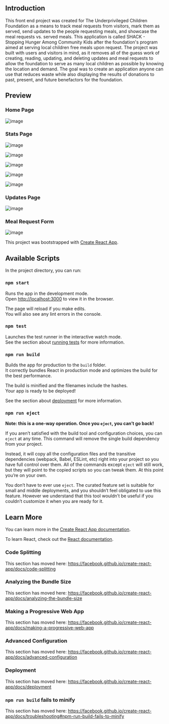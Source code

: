 ## Introduction
This front end project was created for The Underprivileged Children Foundation as a means to track meal requests from visitors, mark them as served, send updates to the people requesting meals, and showcase the meal requests vs. served meals.  This application is called SHACK - Stopping Hunger Among Community Kids after the foundation's program aimed at serving local children free meals upon request.  The project was built with users and visitors in mind, as it removes all of the guess work of creating, reading, updating, and deleting updates and meal requests to allow the foundation to serve as many local children as possible by knowing the location and demand.  The goal was to create an application anyone can use that reduces waste while also displaying the results of donations to past, present, and future benefactors for the foundation.

## Preview
### Home Page
![image](https://user-images.githubusercontent.com/62181538/90636035-075e9700-e1f8-11ea-92ef-751cfed33443.png)

### Stats Page
![image](https://user-images.githubusercontent.com/62181538/90636174-3bd25300-e1f8-11ea-96a8-5cc82edc6c42.png)

![image](https://user-images.githubusercontent.com/62181538/90636351-789e4a00-e1f8-11ea-95a8-0f7270ec8166.png)

![image](https://user-images.githubusercontent.com/62181538/90636479-a6838e80-e1f8-11ea-9793-553274b1e6b8.png)

![image](https://user-images.githubusercontent.com/62181538/90636585-d337a600-e1f8-11ea-94ce-a921cf1b83c7.png)

![image](https://user-images.githubusercontent.com/62181538/90636701-011cea80-e1f9-11ea-9d8c-2dec4ed6a4ff.png)

### Updates Page
![image](https://user-images.githubusercontent.com/62181538/90636960-5d800a00-e1f9-11ea-936c-9683e0d546c5.png)

### Meal Request Form
![image](https://user-images.githubusercontent.com/62181538/90637093-8a342180-e1f9-11ea-964e-2e31d542efd2.png)





This project was bootstrapped with [Create React App](https://github.com/facebook/create-react-app).




## Available Scripts

In the project directory, you can run:

### `npm start`

Runs the app in the development mode.<br />
Open [http://localhost:3000](http://localhost:3000) to view it in the browser.

The page will reload if you make edits.<br />
You will also see any lint errors in the console.

### `npm test`

Launches the test runner in the interactive watch mode.<br />
See the section about [running tests](https://facebook.github.io/create-react-app/docs/running-tests) for more information.

### `npm run build`

Builds the app for production to the `build` folder.<br />
It correctly bundles React in production mode and optimizes the build for the best performance.

The build is minified and the filenames include the hashes.<br />
Your app is ready to be deployed!

See the section about [deployment](https://facebook.github.io/create-react-app/docs/deployment) for more information.

### `npm run eject`

**Note: this is a one-way operation. Once you `eject`, you can’t go back!**

If you aren’t satisfied with the build tool and configuration choices, you can `eject` at any time. This command will remove the single build dependency from your project.

Instead, it will copy all the configuration files and the transitive dependencies (webpack, Babel, ESLint, etc) right into your project so you have full control over them. All of the commands except `eject` will still work, but they will point to the copied scripts so you can tweak them. At this point you’re on your own.

You don’t have to ever use `eject`. The curated feature set is suitable for small and middle deployments, and you shouldn’t feel obligated to use this feature. However we understand that this tool wouldn’t be useful if you couldn’t customize it when you are ready for it.

## Learn More

You can learn more in the [Create React App documentation](https://facebook.github.io/create-react-app/docs/getting-started).

To learn React, check out the [React documentation](https://reactjs.org/).

### Code Splitting

This section has moved here: https://facebook.github.io/create-react-app/docs/code-splitting

### Analyzing the Bundle Size

This section has moved here: https://facebook.github.io/create-react-app/docs/analyzing-the-bundle-size

### Making a Progressive Web App

This section has moved here: https://facebook.github.io/create-react-app/docs/making-a-progressive-web-app

### Advanced Configuration

This section has moved here: https://facebook.github.io/create-react-app/docs/advanced-configuration

### Deployment

This section has moved here: https://facebook.github.io/create-react-app/docs/deployment

### `npm run build` fails to minify

This section has moved here: https://facebook.github.io/create-react-app/docs/troubleshooting#npm-run-build-fails-to-minify
